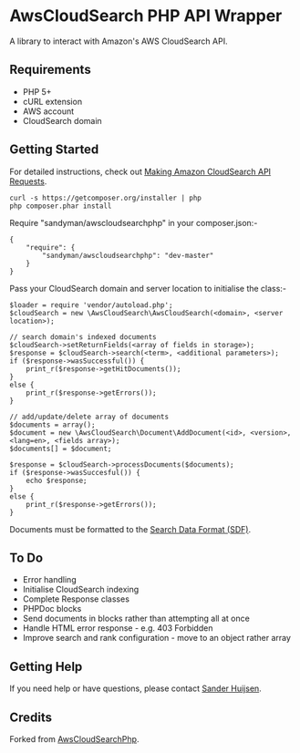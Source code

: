 # AwsCloudSearch PHP API Wrapper

A library to interact with Amazon's AWS CloudSearch API.

## Requirements
* PHP 5+
* cURL extension
* AWS account
* CloudSearch domain

## Getting Started
For detailed instructions, check out [Making Amazon CloudSearch API Requests](http://docs.amazonwebservices.com/cloudsearch/latest/developerguide/APIReq.html).

    curl -s https://getcomposer.org/installer | php
    php composer.phar install

Require "sandyman/awscloudsearchphp" in your composer.json:-

    {
        "require": {
            "sandyman/awscloudsearchphp": "dev-master"
        }
    }

Pass your CloudSearch domain and server location to initialise the class:-

    $loader = require 'vendor/autoload.php';
    $cloudSearch = new \AwsCloudSearch\AwsCloudSearch(<domain>, <server location>);

    // search domain's indexed documents
    $cloudSearch->setReturnFields(<array of fields in storage>);
    $response = $cloudSearch->search(<term>, <additional parameters>);
    if ($response->wasSuccessful()) {
        print_r($response->getHitDocuments());
    }
    else {
        print_r($response->getErrors());
    }

    // add/update/delete array of documents
    $documents = array();
    $document = new \AwsCloudSearch\Document\AddDocument(<id>, <version>, <lang=en>, <fields array>);
    $documents[] = $document;
    
    $response = $cloudSearch->processDocuments($documents);
    if ($response->wasSuccesful()) {
        echo $response;
    }
    else {
        print_r($response->getErrors());
    }

Documents must be formatted to the [Search Data Format (SDF)](http://docs.amazonwebservices.com/cloudsearch/latest/developerguide/GettingStartedSendData.html).

## To Do
 * Error handling
 * Initialise CloudSearch indexing
 * Complete Response classes
 * PHPDoc blocks
 * Send documents in blocks rather than attempting all at once
 * Handle HTML error response - e.g. 403 Forbidden
 * Improve search and rank configuration - move to an object rather array

## Getting Help
If you need help or have questions, please contact [Sander Huijsen](http://twitter.com/ahuijsen).

## Credits
Forked from [AwsCloudSearchPhp](https://github.com/markwilson/AwsCloudSearchPhp).
